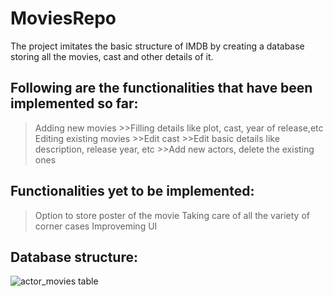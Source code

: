 # MoviesRepo

The project imitates the basic structure of IMDB by creating a database storing all the movies, cast and other details of it.


Following are the functionalities that have been implemented so far:
--------------------------------------------------------------------
>Adding new movies
    >>Filling details like plot, cast, year of release,etc
>Editing existing movies
    >>Edit cast
    >>Edit basic details like description, release year, etc
    >>Add new actors, delete the existing ones
    
    
 Functionalities yet to be implemented:
 --------------------------------------
 >Option to store poster of the movie
 >Taking care of all the variety of corner cases
 >Improveming UI
 
 Database structure:
 ---------------------
 
 ![actor_movies table](Desktop/actor_movies.png)
